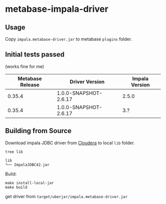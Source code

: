 # metabase-impala-driver

## Usage

Copy `impala.metabase-driver.jar` to metabase `plugins` folder.

## Initial tests passed

(works fine for me)

Metabase Release | Driver Version | Impala Version
---------------- | -------------- | --------------
0.35.4           | 1.0.0-SNAPSHOT-2.6.17 | 2.5.0
0.35.4           | 1.0.0-SNAPSHOT-2.6.17 | 3.?

## Building from Source

Download impala JDBC driver from [Cloudera](https://www.cloudera.com/downloads/connectors/impala/jdbc/2-6-17.html)
to local `lib` folder.

```
tree lib

lib
└── ImpalaJDBC42.jar
```

Build:

```
make install-local-jar
make build
```

get driver from `target/uberjar/impala.metabase-driver.jar`
